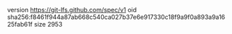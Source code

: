 version https://git-lfs.github.com/spec/v1
oid sha256:f8461f944a87ab668c540ca027b37e6e917330c18f9a9f0a893a9a1625fab61f
size 2953
